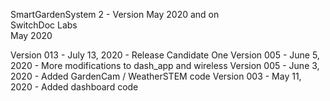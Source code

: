 SmartGardenSystem 2 - Version May 2020 and on<BR>
SwitchDoc Labs<BR>
May 2020<BR>


Version 013 - July 13, 2020 - Release Candidate One 
Version 005 - June 5, 2020 - More modifications to dash_app and wireless
Version 005 - June 3, 2020 - Added GardenCam / WeatherSTEM code
Version 003 - May 11, 2020 - Added dashboard code




